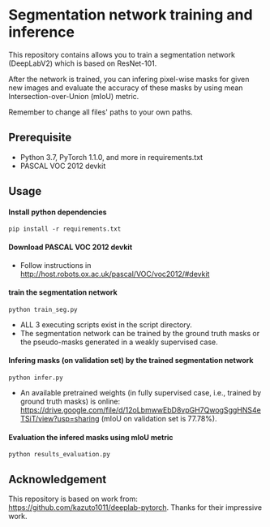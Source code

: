 # Segmentation network training and inference
This repository contains allows you to train a segmentation network (DeepLabV2) which is based on ResNet-101.

After the network is trained, you can infering pixel-wise masks for given new images and evaluate the accuracy of these masks by using mean Intersection-over-Union (mIoU) metric.

Remember to change all files' paths to your own paths.

## Prerequisite
* Python 3.7, PyTorch 1.1.0, and more in requirements.txt
* PASCAL VOC 2012 devkit


## Usage

#### Install python dependencies
```
pip install -r requirements.txt
```
#### Download PASCAL VOC 2012 devkit
* Follow instructions in http://host.robots.ox.ac.uk/pascal/VOC/voc2012/#devkit

#### train the segmentation network 
```
python train_seg.py
```
* ALL 3 executing scripts exist in the script directory.
* The segmentation network can be trained by the ground truth masks or the pseudo-masks generated in a weakly supervised case.

#### Infering masks (on validation set) by the trained segmentation network 
```
python infer.py
```
* An available pretrained weights (in fully supervised case, i.e., trained by ground truth masks) is online: https://drive.google.com/file/d/12oLbmwwEbD8vpGH7QwogSggHNS4eTSiT/view?usp=sharing (mIoU on validation set is 77.78%).

#### Evaluation the infered masks using mIoU metric
```
python results_evaluation.py
```
## Acknowledgement

This repository is based on work from: https://github.com/kazuto1011/deeplab-pytorch. Thanks for their impressive work.
